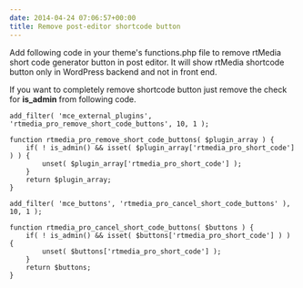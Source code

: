 ```yaml
---
date: 2014-04-24 07:06:57+00:00
title: Remove post-editor shortcode button
---
```


Add following code in your theme's functions.php file to remove rtMedia short code generator button in post editor. It will show rtMedia shortcode button only in WordPress backend and not in front end.

If you want to completely remove shortcode button just remove the check for **is_admin** from following code.

    
    add_filter( 'mce_external_plugins', 'rtmedia_pro_remove_short_code_buttons', 10, 1 );
    
    function rtmedia_pro_remove_short_code_buttons( $plugin_array ) {
        if( ! is_admin() && isset( $plugin_array['rtmedia_pro_short_code'] ) ) {
            unset( $plugin_array['rtmedia_pro_short_code'] );
        }
        return $plugin_array;
    }
    
    add_filter( 'mce_buttons', 'rtmedia_pro_cancel_short_code_buttons' ), 10, 1 );
    
    function rtmedia_pro_cancel_short_code_buttons( $buttons ) {
        if( ! is_admin() && isset( $buttons['rtmedia_pro_short_code'] ) ) {
            unset( $buttons['rtmedia_pro_short_code'] );
        }
        return $buttons;
    }



